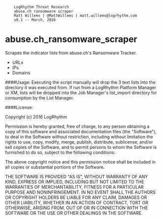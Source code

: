 		LogRhythm Threat Research
		abuse.ch ransomware scraper
		Matt Willems | @MattWillems | matt.willems@logrhythm.com
		v0.1 -- March, 2016

# abuse.ch_ransomware_scraper
Scrapes the indicator lists from abuse.ch's Ransomware Tracker.

  * URLs
  * IPs
  * Domains
  
####Usage:
  Executing the script manually will drop the 3 text lists into the directory it was executed from. If run from a LogRhythm Platform Manager or XM, lists will be dropped into the Job Manager's list_import directory for consumption by the List Manager.

####License:

Copyright (c) 2016 LogRhythm

Permission is hereby granted, free of charge, to any person obtaining a copy of this software and associated documentation files (the "Software"), to deal in the Software without restriction, including without limitation the rights to use, copy, modify, merge, publish, distribute, sublicense, and/or sell copies of the Software, and to permit persons to whom the Software is furnished to do so, subject to the following conditions:

The above copyright notice and this permission notice shall be included in all copies or substantial portions of the Software.

THE SOFTWARE IS PROVIDED "AS IS", WITHOUT WARRANTY OF ANY KIND, EXPRESS OR IMPLIED, INCLUDING BUT NOT LIMITED TO THE WARRANTIES OF MERCHANTABILITY, FITNESS FOR A PARTICULAR PURPOSE AND NONINFRINGEMENT. IN NO EVENT SHALL THE AUTHORS OR COPYRIGHT HOLDERS BE LIABLE FOR ANY CLAIM, DAMAGES OR OTHER LIABILITY, WHETHER IN AN ACTION OF CONTRACT, TORT OR OTHERWISE, ARISING FROM, OUT OF OR IN CONNECTION WITH THE SOFTWARE OR THE USE OR OTHER DEALINGS IN THE SOFTWARE.
